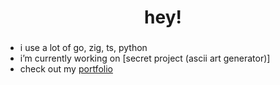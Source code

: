 <h1 align="center">hey!</h1>
<h3 align="center"></h3>

- i use a lot of go, zig, ts, python
- i’m currently working on [secret project (ascii art generator)]
- check out my [portfolio](https://seated.ro)
